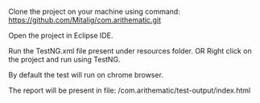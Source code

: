 Clone the project on your machine using command: https://github.com/Mitalig/com.arithematic.git

Open the project in Eclipse IDE.

Run the TestNG.xml file present under resources folder. OR Right click on the project and run using TestNG.

By default the test will run on chrome browser.

The report will be present in file: /com.arithematic/test-output/index.html